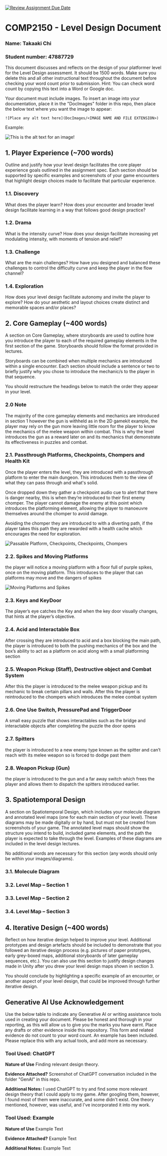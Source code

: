 [![Review Assignment Due Date](https://classroom.github.com/assets/deadline-readme-button-24ddc0f5d75046c5622901739e7c5dd533143b0c8e959d652212380cedb1ea36.svg)](https://classroom.github.com/a/YyUO0xtt)
# COMP2150  - Level Design Document
### Name: Takaaki Chi
### Student number: 47887729 

This document discusses and reflects on the design of your platformer level for the Level Design assessment. It should be 1500 words. Make sure you delete this and all other instructional text throughout the document before checking your word count prior to submission. Hint: You can check word count by copying this text into a Word or Google doc.

Your document must include images. To insert an image into your documentation, place it in the "DocImages" folder in this repo, then place the below text where you want the image to appear:

```
![Place any alt text here](DocImages/<IMAGE NAME AND FILE EXTENSION>)
```

Example:

![This is the alt text for an image!](DocImages/exampleimage.png)

## 1. Player Experience (~700 words)
Outline and justify how your level design facilitates the core player experience goals outlined in the assignment spec. Each section should be supported by specific examples and screenshots of your game encounters that highlight design choices made to facilitate that particular experience.

### 1.1. Discovery
What does the player learn? How does your encounter and broader level design facilitate learning in a way that follows good design practice?

### 1.2. Drama
What is the intensity curve? How does your design facilitate increasing yet modulating intensity, with moments of tension and relief? 

### 1.3. Challenge
What are the main challenges? How have you designed and balanced these challenges to control the difficulty curve and keep the player in the flow channel?

### 1.4. Exploration
How does your level design facilitate autonomy and invite the player to explore? How do your aesthetic and layout choices create distinct and memorable spaces and/or places?

## 2. Core Gameplay (~400 words)
A section on Core Gameplay, where storyboards are used to outline how you introduce the player to each of the required gameplay elements in the first section of the game. Storyboards should follow the format provided in lectures.

Storyboards can be combined when multiple mechanics are introduced within a single encounter. Each section should include a sentence or two to briefly justify why you chose to introduce the mechanic/s to the player in that sequence.

You should restructure the headings below to match the order they appear in your level.

### 2.0 Note
The majority of the core gameplay elements and mechanics are introduced in section 1 however the gun is withheld as in the 2D gamekit example, the player may rely on the gun more leaving little room for the player to know the mechanics of the melee weapon within combat. This is why the level introduces the gun as a reward later on and its mechanics that demonstrate its effectiveness in puzzles and combat. 

### 2.1. Passthrough Platforms, Checkpoints, Chompers and Health Kit
Once the player enters the level, they are introduced with a passthrough platform to enter the main dungeon. This introduces them to the view of what they can pass through and what's solid.

Once dropped down they gather a checkpoint audio cue to alert that there is danger nearby, this is when they’re introduced to their first enemy chomper. The player cannot damage the enemy at this point which introduces the platforming element, allowing the player to manoeuvre themselves around the chomper to avoid damage.

Avoiding the chomper they are introduced to with a diverting path, if the player takes this path they are rewarded with a health cache which encourages the need for exploration. 

![Passable Platform, Checkpoints, Checkpoints, Chompers](DocImages/SB2.1.png)

### 2.2. Spikes and Moving Platforms
the player will notice a moving platform with a floor full of purple spikes, once on the moving platform. This introduces to the player that can platforms may move and the dangers of spikes

![Moving Platforms and Spikes](DocImages/SB2.2.png)


### 2.3. Keys and KeyDoor
The player’s eye catches the Key and when the key door visually changes, that hints at the player’s objective.

### 2.4. Acid and Interactable Box
After crossing they are introduced to acid and a box blocking the main path, the player is introduced to both the pushing mechanics of the box and the box’s ability to act as a platform on acid along with a small platforming section

### 2.5. Weapon Pickup (Staff), Destructive object and Combat System
After this the player is introduced to the melee weapon pickup and its mechanic to break certain  pillars and walls. After this the player is reintroduced to the chompers which introduces the melee combat system

### 2.6. One Use Switch, PressurePad and TriggerDoor
A small easy puzzle that shows interactables such as the bridge and interactable objects after completing the puzzle the door opens 

### 2.7. Spitters
the player is introduced to a new enemy type known as the spitter and can’t reach with its melee weapon so is forced to dodge past them

### 2.8. Weapon Pickup (Gun)
the player is introduced to the gun and a far away switch which frees the player and allows them to dispatch the spitters introduced earlier.





## 3. Spatiotemporal Design
A section on Spatiotemporal Design, which includes your molecule diagram and annotated level maps (one for each main section of your level). These diagrams may be made digitally or by hand, but must not be created from screenshots of your game. The annotated level maps should show the structure you intend to build, included game elements, and the path the player is expected to take through the level. Examples of these diagrams are included in the level design lectures.

No additional words are necessary for this section (any words should only be within your images/diagrams).
 
### 3.1. Molecule Diagram

### 3.2. Level Map – Section 1

### 3.3.	Level Map – Section 2

### 3.4.	Level Map – Section 3

## 4. Iterative Design (~400 words)
Reflect on how iterative design helped to improve your level. Additional prototypes and design artefacts should be included to demonstrate that you followed an iterative design process (e.g. pictures of paper prototypes, early grey-boxed maps, additional storyboards of later gameplay sequences, etc.). You can also use this section to justify design changes made in Unity after you drew your level design maps shown in section 3. 

You should conclude by highlighting a specific example of an encounter, or another aspect of your level design, that could be improved through further iterative design.

## Generative AI Use Acknowledgement

Use the below table to indicate any Generative AI or writing assistance tools used in creating your document. Please be honest and thorough in your reporting, as this will allow us to give you the marks you have earnt. Place any drafts or other evidence inside this repository. This form and related evidence do not count to your word count.
An example has been included. Please replace this with any actual tools, and add more as necessary.


### Tool Used: ChatGPT
**Nature of Use** Finding relevant design theory.

**Evidence Attached?** Screenshot of ChatGPT conversation included in the folder "GenAI" in this repo.

**Additional Notes:** I used ChatGPT to try and find some more relevant design theory that I could apply to my game. After googling them, however, I found most of them were inaccurate, and some didn't exist. One theory mentioned, however, was useful, and I've incorporated it into my work.

### Tool Used: Example
**Nature of Use** Example Text

**Evidence Attached?** Example Text

**Additional Notes:** Example Text


